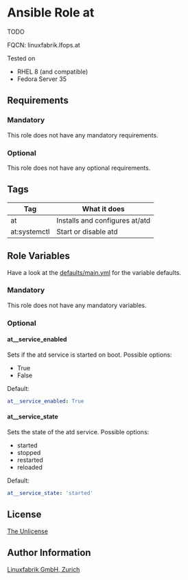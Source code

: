 # Ansible Role at

TODO

FQCN: linuxfabrik.lfops.at

Tested on

* RHEL 8 (and compatible)
* Fedora Server 35

## Requirements

### Mandatory

This role does not have any mandatory requirements.

### Optional

This role does not have any optional requirements.


## Tags

| Tag          | What it does                                 |
| ---          | ------------                                 |
| at           | Installs and configures at/atd               |
| at:systemctl | Start or disable atd                         |


## Role Variables

Have a look at the [defaults/main.yml](https://github.com/Linuxfabrik/lfops/blob/main/roles/at/defaults/main.yml) for the variable defaults.


### Mandatory

This role does not have any mandatory variables.


### Optional

#### at__service_enabled 

Sets if the atd service is started on boot. Possible options:

* True
* False

Default:
```yaml
at__service_enabled: True
```


#### at__service_state

Sets the state of the atd service. Possible options:

* started
* stopped
* restarted
* reloaded

Default:
```yaml
at__service_state: 'started'
```


## License

[The Unlicense](https://unlicense.org/)


## Author Information

[Linuxfabrik GmbH, Zurich](https://www.linuxfabrik.ch)
